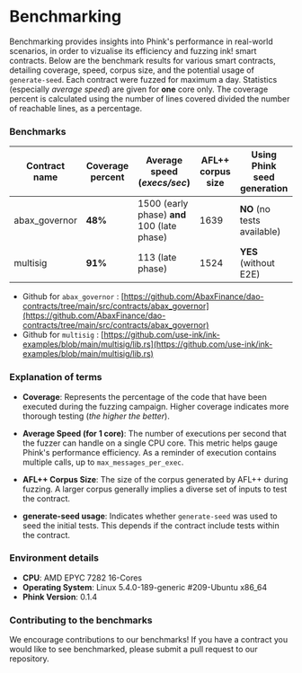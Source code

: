 # Benchmarking

Benchmarking provides insights into Phink's performance in real-world scenarios, in order to vizualise its efficiency
and
fuzzing ink! smart contracts. Below are the benchmark results for various smart contracts, detailing
coverage, speed, corpus size, and the potential usage of `generate-seed`.
Each contract were fuzzed for maximum a day.
Statistics (especially *average speed*) are given for **one** core only. The coverage percent is calculated using the
number of
lines covered divided the number of reachable lines, as a percentage.

### Benchmarks

| Contract name | Coverage percent | Average speed (_execs/sec_)                 | AFL++ corpus size | Using Phink seed generation |
|---------------|------------------|---------------------------------------------|-------------------|-----------------------------|
| abax_governor | **48%**          | 1500 (early phase) **and** 100 (late phase) | 1639              | **NO** (no tests available) |
| multisig      | **91%**          | 113 (late phase)                            | 1524              | **YES** (without E2E)       |

- Github for
  `abax_governor` : [https://github.com/AbaxFinance/dao-contracts/tree/main/src/contracts/abax_governor](https://github.com/AbaxFinance/dao-contracts/tree/main/src/contracts/abax_governor)
- Github for
  `multisig` : [https://github.com/use-ink/ink-examples/blob/main/multisig/lib.rs](https://github.com/use-ink/ink-examples/blob/main/multisig/lib.rs)

### Explanation of terms

- **Coverage**: Represents the percentage of the code that have been executed during the fuzzing campaign. Higher
  coverage
  indicates more thorough testing (_the higher the better_).

- **Average Speed (for 1 core)**: The number of executions per second that the fuzzer can handle on a single CPU core.
  This metric helps gauge Phink's performance efficiency. As a reminder of execution contains multiple calls, up to
  `max_messages_per_exec`.

- **AFL++ Corpus Size**: The size of the corpus generated by AFL++ during fuzzing. A larger
  corpus generally implies a diverse set of inputs to test the contract.

- **generate-seed usage**: Indicates whether `generate-seed` was used to seed the initial tests. This depends if the
  contract include tests within the contract.

### Environment details

- **CPU**: AMD EPYC 7282 16-Cores
- **Operating System**: Linux 5.4.0-189-generic #209-Ubuntu x86_64
- **Phink Version**: 0.1.4

### Contributing to the benchmarks

We encourage contributions to our benchmarks! If you have a contract you would like to see benchmarked, please submit a
pull request to our repository.
